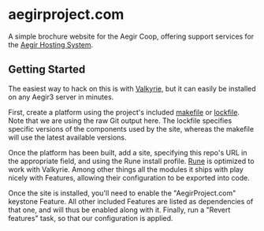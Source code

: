 aegirproject.com
================

A simple brochure website for the Aegir Coop, offering support services for the [Aegir Hosting System](http://aegirproject.org).

Getting Started
---------------

The easiest way to hack on this is with [Valkyrie](http://getvalkyrie.com), but it can easily be installed on any Aegir3 server in minutes.

First, create a platform using the project's included [makefile](https://raw.githubusercontent.com/AegirCoop/aegirproject.com/master/platform.make.yml) or [lockfile](https://raw.githubusercontent.com/AegirCoop/aegirproject.com/master/platform.lock.yml). Note that we are using the raw Git output here. The lockfile specifies specific versions of the components used by the site, whereas the makefile will use the latest available versions.

Once the platform has been built, add a site, specifying this repo's URL in the appropriate field, and using the Rune install profile. [Rune](https://github.com/poetic/rune) is optimized to work with Valkyrie. Among other things all the modules it ships with play nicely with Features, allowing their configuration to be exported into code.

Once the site is installed, you'll need to enable the "AegirProject.com" keystone Feature. All other included Features are listed as dependencies of that one, and will thus be enabled along with it. Finally, run a "Revert features" task, so that our configuration is applied.
